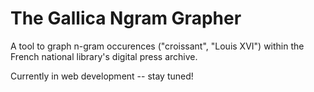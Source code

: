 # The Gallica Ngram Grapher

A tool to graph n-gram occurences ("croissant", "Louis XVI") within the French national library's digital press archive. 

Currently in web development -- stay tuned!
